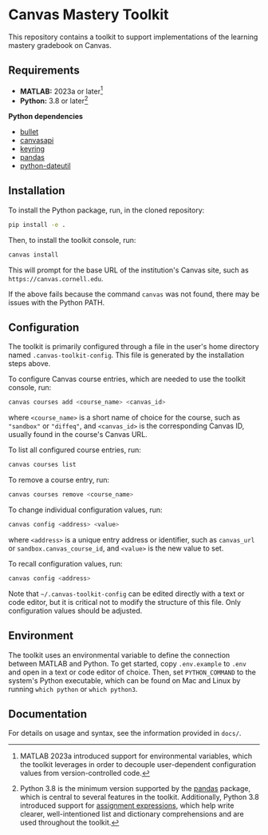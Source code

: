 # Canvas Mastery Toolkit

This repository contains a toolkit to support implementations of the learning mastery gradebook on Canvas.

## Requirements

- **MATLAB:** 2023a or later[^1]
- **Python:** 3.8 or later[^2]

**Python dependencies**
- [bullet](https://github.com/bchao1/bullet)
- [canvasapi](https://pypi.org/project/canvasapi/)
- [keyring](https://pypi.org/project/keyring/)
- [pandas](https://pypi.org/project/pandas/)
- [python-dateutil](https://pypi.org/project/python-dateutil/)

## Installation

To install the Python package, run, in the cloned repository:

```bash
pip install -e .
```

Then, to install the toolkit console, run:

```bash
canvas install
```

This will prompt for the base URL of the institution's Canvas site, such as `https://canvas.cornell.edu`.

If the above fails because the command `canvas` was not found, there may be issues with the Python PATH.

## Configuration

The toolkit is primarily configured through a file in the user's home directory named `.canvas-toolkit-config`. This file is generated by the installation steps above.

To configure Canvas course entries, which are needed to use the toolkit console, run:

```bash
canvas courses add <course_name> <canvas_id>
```

where `<course_name>` is a short name of choice for the course, such as `"sandbox"` or `"diffeq"`, and `<canvas_id>` is the corresponding Canvas ID, usually found in the course's Canvas URL.

To list all configured course entries, run:

```bash
canvas courses list
```

To remove a course entry, run:

```bash
canvas courses remove <course_name>
```

To change individual configuration values, run:

```bash
canvas config <address> <value>
```

where `<address>` is a unique entry address or identifier, such as `canvas_url` or `sandbox.canvas_course_id`, and `<value>` is the new value to set.

To recall configuration values, run:

```bash
canvas config <address>
```

Note that `~/.canvas-toolkit-config` can be edited directly with a text or code editor, but it is critical not to modify the structure of this file. Only configuration values should be adjusted.

## Environment

The toolkit uses an environmental variable to define the connection between MATLAB and Python. To get started, copy `.env.example` to `.env` and open in a text or code editor of choice. Then, set `PYTHON_COMMAND` to the system's Python executable, which can be found on Mac and Linux by running `which python` or `which python3`.

## Documentation

For details on usage and syntax, see the information provided in `docs/`.


[^1]: MATLAB 2023a introduced support for environmental variables, which the toolkit leverages in order to decouple user-dependent configuration values from version-controlled code.
[^2]: Python 3.8 is the minimum version supported by the [pandas](https://pypi.org/project/pandas/) package, which is central to several features in the toolkit. Additionally, Python 3.8 introduced support for [assignment expressions](https://peps.python.org/pep-0572/), which help write clearer, well-intentioned list and dictionary comprehensions and are used throughout the toolkit.
